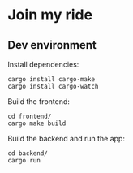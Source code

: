 # Join my ride

## Dev environment

Install dependencies:

```
cargo install cargo-make
cargo install cargo-watch
```

Build the frontend:

```
cd frontend/
cargo make build
```

Build the backend and run the app:

```
cd backend/
cargo run
```
